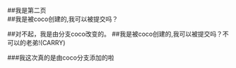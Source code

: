 ##我是第二页  
##我是被coco创建的,我可以被提交吗？

##对不起，我是由分支coco改变的。
##我是被coco创建的,我可以被提交吗？不可以的老弟!(CARRY)

###我这次真的是由coco分支添加的啦

